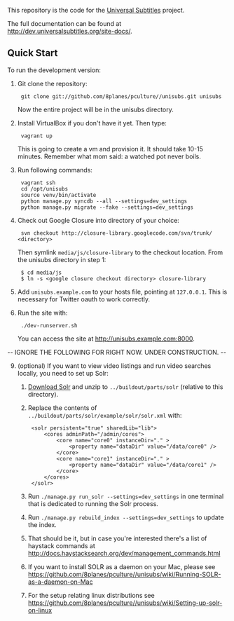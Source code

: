This repository is the code for the [Universal Subtitles][] project.

The full documentation can be found at
<http://dev.universalsubtitles.org/site-docs/>.

[Universal Subtitles]: http://universalsubtitles.org

Quick Start
-----------

To run the development version:

1. Git clone the repository:

        git clone git://github.com/8planes/pculture//unisubs.git unisubs

    Now the entire project will be in the unisubs directory.

2. Install VirtualBox if you don't have it yet. Then type:

        vagrant up

   This is going to create a vm and provision it. It should take 10-15 minutes. 
   Remember what mom said: a watched pot never boils.

3. Run following commands:

        vagrant ssh
        cd /opt/unisubs
        source venv/bin/activate
        python manage.py syncdb --all --settings=dev_settings
        python manage.py migrate --fake --settings=dev_settings

4. Check out Google Closure into directory of your choice:

        svn checkout http://closure-library.googlecode.com/svn/trunk/ <directory>

    Then symlink `media/js/closure-library` to the checkout location. From the
    unisubs directory in step 1:

        $ cd media/js
        $ ln -s <google closure checkout directory> closure-library

5. Add `unisubs.example.com` to your hosts file, pointing at `127.0.0.1`.  This is
   necessary for Twitter oauth to work correctly.

6. Run the site with:

        ./dev-runserver.sh

    You can access the site at <http://unisubs.example.com:8000>.

-- IGNORE THE FOLLOWING FOR RIGHT NOW. UNDER CONSTRUCTION. --



9. (optional) If you want to view video listings and run video searches locally, you
   need to set up Solr:

    1. [Download Solr](http://www.apache.org/dyn/closer.cgi/lucene/solr/) and unzip
       to `../buildout/parts/solr` (relative to this directory).

    2. Replace the contents of `../buildout/parts/solr/example/solr/solr.xml` with:

            <solr persistent="true" sharedLib="lib">
                <cores adminPath="/admin/cores">
                    <core name="core0" instanceDir="." >
                        <property name="dataDir" value="/data/core0" />
                    </core>
                    <core name="core1" instanceDir="." >
                        <property name="dataDir" value="/data/core1" />
                    </core>
                </cores>
            </solr>

    3. Run `./manage.py run_solr --settings=dev_settings` in one terminal that is
       dedicated to running the Solr process.

    4. Run `./manage.py rebuild_index --settings=dev_settings` to update the index.

    5. That should be it, but in case you're interested there's a list of haystack
       commands at <http://docs.haystacksearch.org/dev/management_commands.html>

    6. If you want to install SOLR as a daemon on your Mac, please see
       <https://github.com/8planes/pculture//unisubs/wiki/Running-SOLR-as-a-daemon-on-Mac>

    7. For the setup relating linux distributions see
       <https://github.com/8planes/pculture//unisubs/wiki/Setting-up-solr-on-linux>

